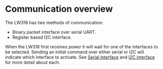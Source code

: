# Communication overview

The LW316 has two methods of communication:
- Binary packet interface over serial UART.
- Register based I2C interface.

When the LW316 first receives power it will wait for one of the interfaces to be selected. Sending an initial command over either serial or I2C will indicate which interface to activate. See [Serial interface](serial.md) and [I2C interface](i2c.md) for more detail about each.